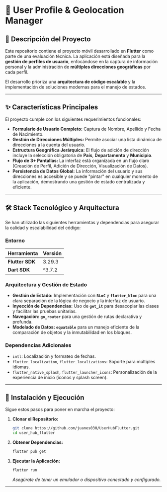 # 🚀 User Profile & Geolocation Manager

## 📖 Descripción del Proyecto

Este repositorio contiene el proyecto móvil desarrollado en **Flutter** como parte de una evaluación técnica. La aplicación está diseñada para la **gestión de perfiles de usuario**, enfocándose en la captura de información personal y la administración de **múltiples direcciones geográficas** por cada perfil.

El desarrollo prioriza una **arquitectura de código escalable** y la implementación de soluciones modernas para el manejo de estados.

---

## ✨ Características Principales

El proyecto cumple con los siguientes requerimientos funcionales:

* **Formulario de Usuario Completo:** Captura de Nombre, Apellido y Fecha de Nacimiento.
* **Gestión de Direcciones Múltiples:** Permite asociar una lista dinámica de direcciones a la cuenta del usuario.
* **Estructura Geográfica Jerárquica:** El flujo de adición de dirección incluye la selección obligatoria de **País**, **Departamento** y **Municipio**.
* **Flujo de 3+ Pantallas:** La interfaz está organizada en un flujo claro (Creación de Perfil, Adición de Dirección, Visualización de Datos).
* **Persistencia de Datos Global:** La información del usuario y sus direcciones es accesible y se puede "pintar" en cualquier momento de la aplicación, demostrando una gestión de estado centralizada y eficiente.

---

## 🛠 Stack Tecnológico y Arquitectura

Se han utilizado las siguientes herramientas y dependencias para asegurar la calidad y escalabilidad del código:

### Entorno
| Herramienta | Versión |
| :--- | :--- |
| **Flutter SDK** | 3.29.3 |
| **Dart SDK** | ^3.7.2 |

### Arquitectura y Gestión de Estado
* **Gestión de Estado:** Implementación con **`BLoC`** y **`flutter_bloc`** para una clara separación de la lógica de negocio y la interfaz de usuario.
* **Inyección de Dependencias:** Uso de **`get_it`** para desacoplar las clases y facilitar las pruebas unitarias.
* **Navegación:** **`go_router`** para una gestión de rutas declarativa y profunda.
* **Modelado de Datos:** **`equatable`** para un manejo eficiente de la comparación de objetos y la inmutabilidad en los bloques.

### Dependencias Adicionales
* `intl`: Localización y formateo de fechas.
* `flutter_localization`, `flutter_localizations`: Soporte para múltiples idiomas.
* `flutter_native_splash`, `flutter_launcher_icons`: Personalización de la experiencia de inicio (íconos y splash screen).

---

## 🚀 Instalación y Ejecución

Sigue estos pasos para poner en marcha el proyecto:

1.  **Clonar el Repositorio:**
    ```bash
    git clone https://github.com/juanes030/UserHubFlutter.git
    cd user_hub_flutter
    ```
2.  **Obtener Dependencias:**
    ```bash
    flutter pub get
    ```
3.  **Ejecutar la Aplicación:**
    ```bash
    flutter run
    ```
    *Asegúrate de tener un emulador o dispositivo conectado y configurado.*

---
